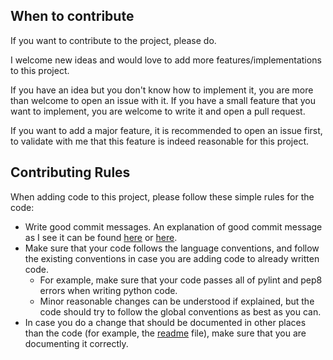## When to contribute
If you want to contribute to the project, please do.

I welcome new ideas and would love to add more features/implementations to this
project.

If you have an idea but you don't know how to implement it, you are more than
welcome to open an issue with it. If you have a small feature that you want to
implement, you are welcome to write it and open a pull request.

If you want to add a major feature, it is recommended to open an issue first, to
validate with me that this feature is indeed reasonable for this project.

## Contributing Rules
When adding code to this project, please follow these simple rules for the code:

* Write good commit messages. An explanation of good commit message as I see it
    can be found [here](https://commit.style/) or
    [here](https://chris.beams.io/posts/git-commit/).
* Make sure that your code follows the language conventions, and follow the
    existing conventions in case you are adding code to already written code.
    * For example, make sure that your code passes all of pylint and pep8 errors
        when writing python code.
    * Minor reasonable changes can be understood if explained, but the code
        should try to follow the global conventions as best as you can.
* In case you do a change that should be documented in other places than the
    code (for example, the [readme](README.md) file), make sure that you are
    documenting it correctly.

